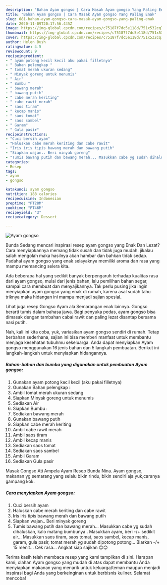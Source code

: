 ```yaml
---
description: "Bahan Ayam gongso | Cara Masak Ayam gongso Yang Paling Enak"
title: "Bahan Ayam gongso | Cara Masak Ayam gongso Yang Paling Enak"
slug: 681-bahan-ayam-gongso-cara-masak-ayam-gongso-yang-paling-enak
date: 2020-11-09T20:17:56.445Z
image: https://img-global.cpcdn.com/recipes/c75187f7dc5e118d/751x532cq70/ayam-gongso-foto-resep-utama.jpg
thumbnail: https://img-global.cpcdn.com/recipes/c75187f7dc5e118d/751x532cq70/ayam-gongso-foto-resep-utama.jpg
cover: https://img-global.cpcdn.com/recipes/c75187f7dc5e118d/751x532cq70/ayam-gongso-foto-resep-utama.jpg
author: Helen Bush
ratingvalue: 4.5
reviewcount: 9
recipeingredient:
- " ayam potong kecil kecil aku pakai filletnya"
- " Bahan pelengkap "
- " tomat merah ukuran sedang"
- " Minyak goreng untuk menumis"
- " Air"
- " Bumbu "
- " bawang merah"
- " bawang putih"
- " cabe merah keriting"
- " cabe rawit merah"
- " saos tiram"
- " kecap manis"
- " saos tomat"
- " saos sambel"
- " Garam"
- " Gula pasir"
recipeinstructions:
- "Cuci bersih ayam"
- "Haluskan cabe merah keriting dan cabe rawit"
- "Iris iris tipis bawang merah dan bawang putih"
- "Siapkan wajan.. Beri minyak goreng"
- "Tumis bawang putih dan bawang merah... Masukkan cabe yg sudah dihaluskan, kalo matang bumbunya.. Masukkan ayam, beri -/+ sedikit air... Masukkan saos tiram, saos tomat, saos sambel, kecap manis, garam, gula pasir, tomat merah yg sudah dipotong potong... Biarkan -/+ 15 menit... Cek rasa... Angkat siap sajikan 😊😊"
categories:
- Resep
tags:
- ayam
- gongso

katakunci: ayam gongso 
nutrition: 188 calories
recipecuisine: Indonesian
preptime: "PT28M"
cooktime: "PT46M"
recipeyield: "3"
recipecategory: Dessert

---
```



![Ayam gongso](https://img-global.cpcdn.com/recipes/c75187f7dc5e118d/751x532cq70/ayam-gongso-foto-resep-utama.jpg)

Bunda Sedang mencari inspirasi resep ayam gongso yang Enak Dan Lezat? Cara menyiapkannya memang tidak susah dan tidak juga mudah. jikalau salah mengolah maka hasilnya akan hambar dan bahkan tidak sedap. Padahal ayam gongso yang enak selayaknya memiliki aroma dan rasa yang mampu memancing selera kita.

Ada beberapa hal yang sedikit banyak berpengaruh terhadap kualitas rasa dari ayam gongso, mulai dari jenis bahan, lalu pemilihan bahan segar, sampai cara membuat dan menyajikannya. Tak perlu pusing jika ingin menyiapkan ayam gongso yang enak di rumah, karena asal sudah tahu triknya maka hidangan ini mampu menjadi sajian spesial.

Lihat juga resep Gongso Ayam ala Semarangan enak lainnya. Gongso berarti tumis dalam bahasa jawa. Bagi penyuka pedas, ayam gongso bisa dimasak dengan tambahan cabai rawit dan paling lezat disantap bersama nasi putih.


Nah, kali ini kita coba, yuk, variasikan ayam gongso sendiri di rumah. Tetap berbahan sederhana, sajian ini bisa memberi manfaat untuk membantu menjaga kesehatan tubuhmu sekeluarga. Anda dapat menyiapkan Ayam gongso menggunakan 16 jenis bahan dan 5 langkah pembuatan. Berikut ini langkah-langkah untuk menyiapkan hidangannya.

<!--inarticleads1-->

##### Bahan-bahan dan bumbu yang digunakan untuk pembuatan Ayam gongso:

1. Gunakan  ayam potong kecil kecil (aku pakai filletnya)
1. Gunakan  Bahan pelengkap :
1. Ambil  tomat merah ukuran sedang
1. Siapkan  Minyak goreng untuk menumis
1. Sediakan  Air
1. Siapkan  Bumbu :
1. Sediakan  bawang merah
1. Gunakan  bawang putih
1. Siapkan  cabe merah keriting
1. Ambil  cabe rawit merah
1. Ambil  saos tiram
1. Ambil  kecap manis
1. Sediakan  saos tomat
1. Sediakan  saos sambel
1. Ambil  Garam
1. Sediakan  Gula pasir


Masak Gongso Ati Ampela Ayam Resep Bunda Nina. Ayam gongso, makanan yg semarang yang selalu bikin rindu, bikin sendiri aja yuk,caranya gampang kok. 

<!--inarticleads2-->

##### Cara menyiapkan Ayam gongso:

1. Cuci bersih ayam
1. Haluskan cabe merah keriting dan cabe rawit
1. Iris iris tipis bawang merah dan bawang putih
1. Siapkan wajan.. Beri minyak goreng
1. Tumis bawang putih dan bawang merah... Masukkan cabe yg sudah dihaluskan, kalo matang bumbunya.. Masukkan ayam, beri -/+ sedikit air... Masukkan saos tiram, saos tomat, saos sambel, kecap manis, garam, gula pasir, tomat merah yg sudah dipotong potong... Biarkan -/+ 15 menit... Cek rasa... Angkat siap sajikan 😊😊




Terima kasih telah membaca resep yang kami tampilkan di sini. Harapan kami, olahan Ayam gongso yang mudah di atas dapat membantu Anda menyiapkan makanan yang menarik untuk keluarga/teman maupun menjadi inspirasi bagi Anda yang berkeinginan untuk berbisnis kuliner. Selamat mencoba!

